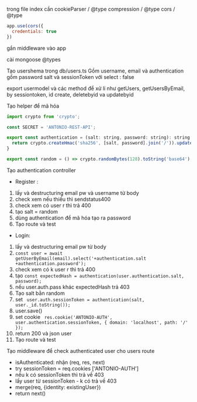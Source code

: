 trong file index cần
cookieParser / @type
compression / @type
cors / @type

```js
app.use(cors({
  credentials: true
})
```

gắn middleware vào app

cài mongoose @types

Tạo usershema trong db/users.ts
Gồm username, email và authentication gồm password salt và sessionToken với select : false

export usermodel và các method để xử lí như getUsers, getUsersByEmail, by sessiontoken, id
create, deletebyid va updatebyid

Tạo helper để mã hóa

```js
import crypto from 'crypto';

const SECRET = 'ANTONIO-REST-API';

export const authentication = (salt: string, password: string): string => {
  return crypto.createHmac('sha256', [salt, password].join('/')).update(SECRET).digest('hex');
}

export const random = () => crypto.randomBytes(128).toString('base64');
```

Tạo authentication controller

- Register :

1. lấy và destructuring email pw và username từ body
2. check xem nếu thiếu thì sendstatus400
3. check xem có user r thì trả 400
4. tạo salt = random
5. dùng authentication để mã hóa tạo ra password
6. Tạo route và test

- Login:

1. lấy và destructuring email pw từ body
2. `const user = await getUserByEmail(email).select('+authentication.salt +authentication.password');`
3. check xem có k user r thì trả 400
4. tạo `const expectedHash = authentication(user.authentication.salt, password);`
5. nếu user.auth.pass khác expectedHash trả 403
6. Tạo salt bằn random
7. set ` user.auth.sessionToken = authentication(salt, user._id.toString());`
8. user.save()
9. set cookie ` res.cookie('ANTONIO-AUTH', user.authentication.sessionToken, { domain: 'localhost', path: '/' });`
10. return 200 và json user
11. Tạo route và test

Tạo middleware để check authenticated user cho users route

- isAuthenticated: nhận (req, res, next)
- try sessionToken = req.cookies ['ANTONIO-AUTH']
- nếu k có sessionToken thì trả về 403
- lấy user từ sessionToken - k có trả về 403
- merge(req, {identity: existingUser})
- return next()
